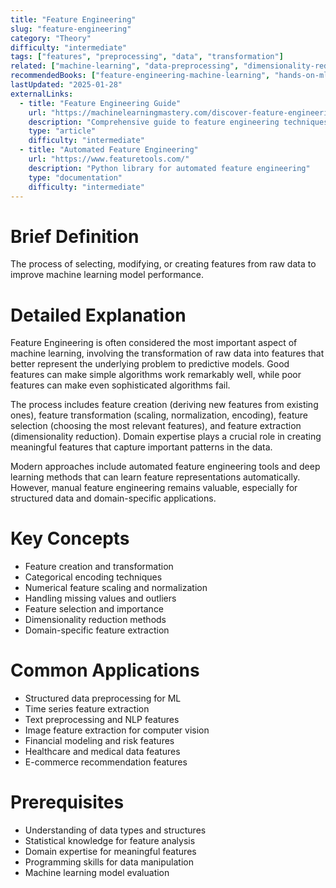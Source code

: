 ```yaml
---
title: "Feature Engineering"
slug: "feature-engineering"
category: "Theory"
difficulty: "intermediate"
tags: ["features", "preprocessing", "data", "transformation"]
related: ["machine-learning", "data-preprocessing", "dimensionality-reduction", "feature-selection"]
recommendedBooks: ["feature-engineering-machine-learning", "hands-on-ml", "python-feature-engineering"]
lastUpdated: "2025-01-28"
externalLinks:
  - title: "Feature Engineering Guide"
    url: "https://machinelearningmastery.com/discover-feature-engineering-how-to-engineer-features-and-how-to-get-good-at-it/"
    description: "Comprehensive guide to feature engineering techniques"
    type: "article"
    difficulty: "intermediate"
  - title: "Automated Feature Engineering"
    url: "https://www.featuretools.com/"
    description: "Python library for automated feature engineering"
    type: "documentation"
    difficulty: "intermediate"
---
```


# Brief Definition
The process of selecting, modifying, or creating features from raw data to improve machine learning model performance.

# Detailed Explanation
Feature Engineering is often considered the most important aspect of machine learning, involving the transformation of raw data into features that better represent the underlying problem to predictive models. Good features can make simple algorithms work remarkably well, while poor features can make even sophisticated algorithms fail.

The process includes feature creation (deriving new features from existing ones), feature transformation (scaling, normalization, encoding), feature selection (choosing the most relevant features), and feature extraction (dimensionality reduction). Domain expertise plays a crucial role in creating meaningful features that capture important patterns in the data.

Modern approaches include automated feature engineering tools and deep learning methods that can learn feature representations automatically. However, manual feature engineering remains valuable, especially for structured data and domain-specific applications.

# Key Concepts
- Feature creation and transformation
- Categorical encoding techniques
- Numerical feature scaling and normalization
- Handling missing values and outliers
- Feature selection and importance
- Dimensionality reduction methods
- Domain-specific feature extraction

# Common Applications
- Structured data preprocessing for ML
- Time series feature extraction
- Text preprocessing and NLP features
- Image feature extraction for computer vision
- Financial modeling and risk features
- Healthcare and medical data features
- E-commerce recommendation features

# Prerequisites
- Understanding of data types and structures
- Statistical knowledge for feature analysis
- Domain expertise for meaningful features
- Programming skills for data manipulation
- Machine learning model evaluation